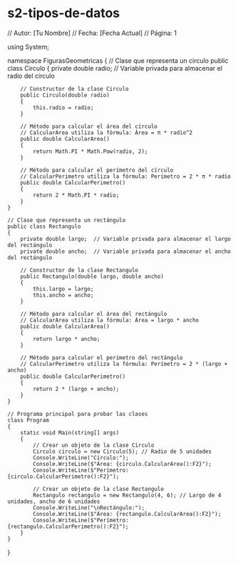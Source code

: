 # s2-tipos-de-datos
// Autor: [Tu Nombre]
// Fecha: [Fecha Actual]
// Página: 1

using System;

namespace FigurasGeometricas
{
    // Clase que representa un círculo
    public class Circulo
    {
        private double radio; // Variable privada para almacenar el radio del círculo

        // Constructor de la clase Circulo
        public Circulo(double radio)
        {
            this.radio = radio;
        }

        // Método para calcular el área del círculo
        // CalcularArea utiliza la fórmula: Área = π * radio^2
        public double CalcularArea()
        {
            return Math.PI * Math.Pow(radio, 2);
        }

        // Método para calcular el perímetro del círculo
        // CalcularPerimetro utiliza la fórmula: Perímetro = 2 * π * radio
        public double CalcularPerimetro()
        {
            return 2 * Math.PI * radio;
        }
    }

    // Clase que representa un rectángulo
    public class Rectangulo
    {
        private double largo;  // Variable privada para almacenar el largo del rectángulo
        private double ancho;  // Variable privada para almacenar el ancho del rectángulo

        // Constructor de la clase Rectangulo
        public Rectangulo(double largo, double ancho)
        {
            this.largo = largo;
            this.ancho = ancho;
        }

        // Método para calcular el área del rectángulo
        // CalcularArea utiliza la fórmula: Área = largo * ancho
        public double CalcularArea()
        {
            return largo * ancho;
        }

        // Método para calcular el perímetro del rectángulo
        // CalcularPerimetro utiliza la fórmula: Perímetro = 2 * (largo + ancho)
        public double CalcularPerimetro()
        {
            return 2 * (largo + ancho);
        }
    }

    // Programa principal para probar las clases
    class Program
    {
        static void Main(string[] args)
        {
            // Crear un objeto de la clase Circulo
            Circulo circulo = new Circulo(5); // Radio de 5 unidades
            Console.WriteLine("Círculo:");
            Console.WriteLine($"Área: {circulo.CalcularArea():F2}");
            Console.WriteLine($"Perímetro: {circulo.CalcularPerimetro():F2}");

            // Crear un objeto de la clase Rectangulo
            Rectangulo rectangulo = new Rectangulo(4, 6); // Largo de 4 unidades, ancho de 6 unidades
            Console.WriteLine("\nRectángulo:");
            Console.WriteLine($"Área: {rectangulo.CalcularArea():F2}");
            Console.WriteLine($"Perímetro: {rectangulo.CalcularPerimetro():F2}");
        }
    }
}
